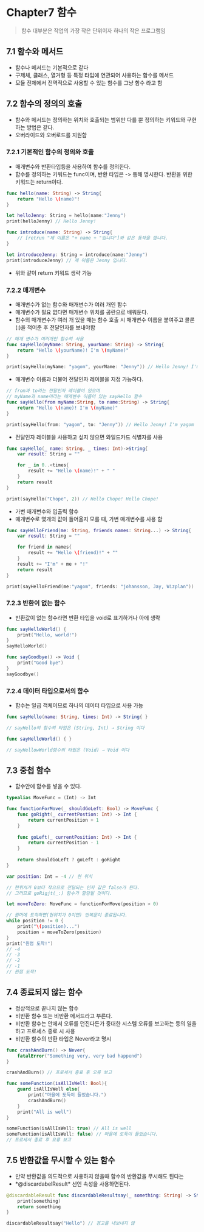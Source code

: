 # Chapter7 함수

>함수 대부분은 작업의 가장 작은 단위이자 하나의 작은 프로그램임<br>

## 7.1 함수와 메서드

- 함수나 메서드는 기본적으로 같다
- 구제체, 클래스, 열거형 등 특정 타입에 연관되어 사용하는 함수를 메서드
- 모듈 전체에서 전역적으로 사용할 수 있는 함수를 그냥 함수 라고 함

## 7.2 함수의 정의의 호출

- 함수와 메서드는 정의하는 위치와 호출되는 범위만 다를 뿐 정의하는 키워드와 구현하는 방법은 같다.
- 오버라이드와 오버로드를 지원함

### 7.2.1 기본적인 함수의 정의와 호출

- 매개변수와 반환타입등을 사용하여 함수를 정의한다.
- 함수를 정의하는 키워드는 func이며, 반환 타입은 -> 통해 명시한다. 반환을 위한 키워드는 return이다.

```swift
func hello(name: String) -> String{
	return "Hello \(name)"!
}

let helloJenny: String = hello(name:"Jenny")
print(helloJenny) // Hello Jenny!

func introduce(name: String) -> String{
	// [retrun "제 이름은 "+ name + "입니다"]와 같은 동작을 합니다.
}

let introduceJenny: String = introduce(name:"Jenny")
print(introduceJenny) // 제 이름은 Jenny 입니다.

```
- 위와 같이 return 키워드 생략 가능

### 7.2.2 매개변수

- 매개변수가 없는 함수와 매개변수가 여러 개인 함수
- 매개변수가 필요 없다면 매개변수 위치를 공란으로 배워둔다.
- 함수의 매개변수가 여러 개 있을 때는 함수 호출 시 매개변수 이름을 붙여주고 콜론(:)을 적어준 후 전달인자를 보내야함

```swift
// 매개 변수가 여러개인 함수의 사용
func sayHello(myName: String, yourName: String) -> String{
	return "Hello \(yourName)! I'm \(myName)"
}

print(sayHello(myName: "yagom", yourName: "Jenny")) // Hello Jenny! I'm yagom
```

- 매개변수 이름과 더불어 전달인자 레이블을 지정 가능하다.

```swift
// from과 to라는 전달인자 레이블이 있으며
// myName과 name이라는 매개변수 이름이 있는 sayHello 함수
func sayHello(from myName:String, to name:String) -> String{
	return "Hello \(name)! I'm \(myName)"
}

print(sayHello(from: "yagom", to: "Jenny")) // Hello Jenny! I'm yagom
```

- 전달인자 레이블을 사용하고 싶지 않으면 와일드카드 식별자를 사용

```swift
func sayHello(_ name: String, _ times: Int)->String{
	var result: String = ""

	for _ in 0..<times{
		result += "Hello \(name)!" + " "
	}
	return result
}

print(sayHello("Chope", 2)) // Hello Chope! Hello Chope!
```

- 가변 매개변수와 입출력 함수
- 매개변수로 몇개의 값이 들어올지 모를 때, 가변 매개변수를 사용 함

```swift
func sayHelloFriend(me: String, friends names: String...) -> String{
	var result: String = ""

	for friend in names{
		result += "Hello \(friend)!" + ""
	}
	result += "I'm" + me + "!"
	return result
}

print(sayHelloFriend(me:"yagom", friends: "johansson, Jay, Wizplan"))
```

### 7.2.3 반환이 없는 함수

- 반환값이 없는 함수라면 반환 타입을 void로 표기하거나 아에 생략

```swift
func sayHelloWorld() {
    print("Hello, world!")
}
sayHelloWorld()

func sayGoodbye() -> Void {
    print("Good bye")
}
sayGoodbye()
```

### 7.2.4 데이터 타입으로서의 함수

- 함수는 일급 객체이므로 하나의 데이터 타입으로 사용 가능

```swift
func sayHello(name: String, times: Int) -> String{ }

// sayHello의 함수의 타입은 (String, Int) → String 이다

func sayHelloWorld() { }

// sayHellowWorld함수의 타입은 (Void) → Void 이다
```

## 7.3 중첩 함수

- 함수안에 함수를 넣을 수 있다.

```swift
typealias MoveFunc = (Int) -> Int

func functionForMove(_ shouldGoLeft: Bool) -> MoveFunc {
    func goRight(_ currentPostion: Int) -> Int {
        return currentPosition + 1
    }
    
    func goLeft(_ currentPosition: Int) -> Int {
        return currentPosition - 1
    }
    
    return shouldGoLeft ? goLeft : goRight
}

var position: Int = -4 // 현 위치

// 현위치가 0보다 작으므로 전달되는 인자 값은 false가 된다.
// 그러므로 goRigjt(_:) 함수가 할당될 것이다.

let moveToZero: MoveFunc = functionForMove(position > 0)

// 원머에 도착하면(현위치가 0이면) 반복문이 종료됩니다.
while position != 0 {
    print("\(position)...")
    position = moveToZero(position)
}
print("원점 도착!")
// -4
// -3
// -2
// -1
// 원점 도착!
```

## 7.4 종료되지 않는 함수

- 정상적으로 끝나지 않는 함수
- 비반환 함수 또는 비반환 메서드라고 부른다.
- 비반환 함수는 안에서 오류를 던진다든가 중대한 시스템 오류를 보고하는 등의 일을 하고 프로세스 종료 시 사용
- 비반환 함수의 반환 타입은 Never라고 명시

```swift
func crashAndBurn() -> Never{
	fatalError("Something very, very bad happend")
}

crashAndBurn() // 프로세서 종료 후 오류 보고

func someFunction(isAllIsWell: Bool){
	guard isAllIsWell else{
		print("마을에 도둑이 들었습니다.")
		crashAndBurn()
	}
	print("All is well")
}

someFunction(isAllIsWell: true) // All is well
someFunction(isAllIsWell: false) // 마을에 도둑이 들었습니다.
// 프로세서 종료 후 오류 보고
```

## 7.5 반환값을 무시할 수 있는 함수

- 만약 반환값을 의도적으로 사용하지 않을때 함수의 반환값을 무시해도 된다는 
- \*@discardabelResult\* 선언 속성을 사용하면된다.

```swift
@discardableResult func discardableResultsay(_ something: String) -> String {
    print(something)
    return something
}

discardableResultsay("Hello") // 경고를 내보내지 않
```

